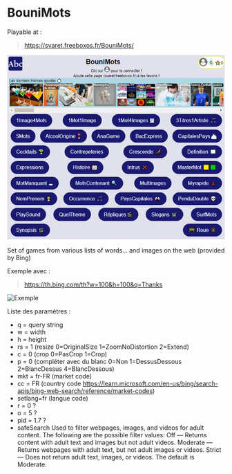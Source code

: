 # BouniMots

Playable at :
> https://svaret.freeboxos.fr/BouniMots/

![Exemple](BouniMots.png)



Set of games from various lists of words... and images on the web (provided by Bing)

Exemple avec :
> https://th.bing.com/th?w=100&h=100&q=Thanks

![Exemple](https://th.bing.com/th?w=100&h=100&q=Thanks)


Liste des paramètres :
- q = query string
- w = width
- h = height
- rs = 1 (resize 0=OriginalSize 1=ZoomNoDistortion 2=Extend)
- c = 0 (crop 0=PasCrop 1=Crop)
- p = 0 (compléter avec du blanc 0=Non 1=DessusDessous 2=BlancDessus 4=BlancDessous)
- mkt = fr-FR (market code)
- cc = FR (country code https://learn.microsoft.com/en-us/bing/search-apis/bing-web-search/reference/market-codes)
- setlang=fr (langue code)
- r = 0 ?
- o = 5 ?
- pid = 1.7 ?
- safeSearch	Used to filter webpages, images, and videos for adult content. The following are the possible filter values:
Off — Returns content with adult text and images but not adult videos.
Moderate — Returns webpages with adult text, but not adult images or videos.
Strict — Does not return adult text, images, or videos.
The default is Moderate.

